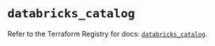 # `databricks_catalog`

Refer to the Terraform Registry for docs: [`databricks_catalog`](https://registry.terraform.io/providers/databricks/databricks/1.36.0/docs/resources/catalog).
